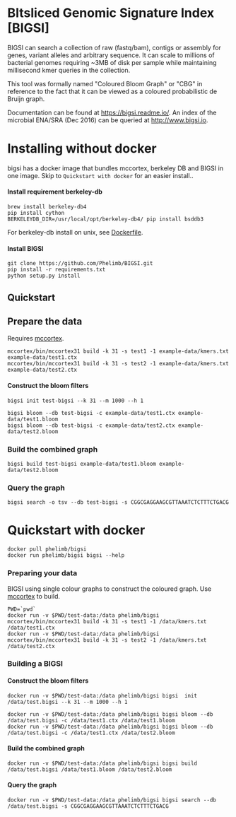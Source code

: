 # BItsliced Genomic Signature Index [BIGSI]
<!--[![Build Status](https://travis-ci.org/Phelimb/bigsi.svg)](https://travis-ci.org/Phelimb/bigsi)-->

BIGSI can search a collection of raw (fastq/bam), contigs or assembly for genes, variant alleles and arbitrary sequence. It can scale to millions of bacterial genomes requiring ~3MB of disk per sample while maintaining millisecond kmer queries in the collection.

This tool was formally named "Coloured Bloom Graph" or "CBG" in reference to the fact that it can be viewed as a coloured probabilistic de Bruijn graph.


Documentation can be found at https://bigsi.readme.io/. 
An index of the microbial ENA/SRA (Dec 2016) can be queried at http://www.bigsi.io. 

# Installing without docker

bigsi has a docker image that bundles mccortex, berkeley DB and BIGSI in one image. Skip to `Quickstart with docker` for an easier install.. 

#### Install requirement berkeley-db

	brew install berkeley-db4
	pip install cython
	BERKELEYDB_DIR=/usr/local/opt/berkeley-db4/ pip install bsddb3

For berkeley-db install on unix, see [Dockerfile](Dockerfile). 

#### Install BIGSI

	git clone https://github.com/Phelimb/BIGSI.git
	pip install -r requirements.txt
	python setup.py install

## Quickstart

## Prepare the data

Requires [mccortex](github.com/mcveanlab/mccortex). 

	mccortex/bin/mccortex31 build -k 31 -s test1 -1 example-data/kmers.txt example-data/test1.ctx
	mccortex/bin/mccortex31 build -k 31 -s test2 -1 example-data/kmers.txt example-data/test2.ctx

#### Construct the bloom filters

	bigsi init test-bigsi --k 31 --m 1000 --h 1

	bigsi bloom --db test-bigsi -c example-data/test1.ctx example-data/test1.bloom
	bigsi bloom --db test-bigsi -c example-data/test2.ctx example-data/test2.bloom
	
### Build the combined graph

	bigsi build test-bigsi example-data/test1.bloom example-data/test2.bloom

### Query the graph
	bigsi search -o tsv --db test-bigsi -s CGGCGAGGAAGCGTTAAATCTCTTTCTGACG

	

# Quickstart with docker

	docker pull phelimb/bigsi
	docker run phelimb/bigsi bigsi --help
	
### Preparing your data

BIGSI using single colour graphs to construct the coloured graph. 
Use [mccortex](https://github.com/mcveanlab/mccortex) to build. 
	
	PWD=`pwd`
	docker run -v $PWD/test-data:/data phelimb/bigsi mccortex/bin/mccortex31 build -k 31 -s test1 -1 /data/kmers.txt /data/test1.ctx
	docker run -v $PWD/test-data:/data phelimb/bigsi mccortex/bin/mccortex31 build -k 31 -s test2 -1 /data/kmers.txt /data/test2.ctx

### Building a BIGSI

#### Construct the bloom filters

	docker run -v $PWD/test-data:/data phelimb/bigsi bigsi  init /data/test.bigsi --k 31 --m 1000 --h 1

	docker run -v $PWD/test-data:/data phelimb/bigsi bigsi bloom --db /data/test.bigsi -c /data/test1.ctx /data/test1.bloom	
	docker run -v $PWD/test-data:/data phelimb/bigsi bigsi bloom --db /data/test.bigsi -c /data/test1.ctx /data/test2.bloom	
#### Build the combined graph
	docker run -v $PWD/test-data:/data phelimb/bigsi bigsi build /data/test.bigsi /data/test1.bloom /data/test2.bloom

#### Query the graph
	docker run -v $PWD/test-data:/data phelimb/bigsi bigsi search --db /data/test.bigsi -s CGGCGAGGAAGCGTTAAATCTCTTTCTGACG
	


